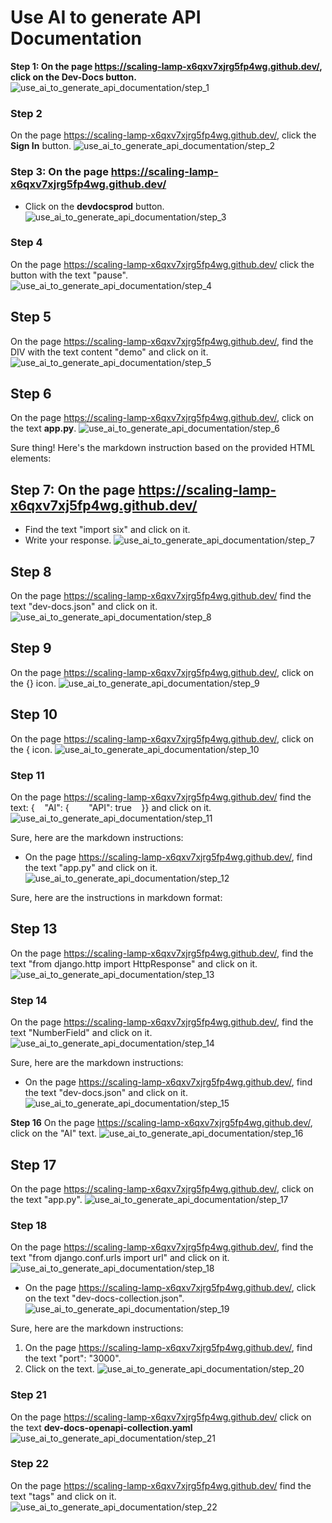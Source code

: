 
  
  # Use AI to generate API Documentation

**Step 1: On the page https://scaling-lamp-x6qxv7xjrg5fp4wg.github.dev/, click on the Dev-Docs button.**
![use_ai_to_generate_api_documentation/step_1](/img/use_ai_to_generate_api_documentation/step_1.png)

### Step 2
On the page https://scaling-lamp-x6qxv7xjrg5fp4wg.github.dev/, click the **Sign In** button.
![use_ai_to_generate_api_documentation/step_2](/img/use_ai_to_generate_api_documentation/step_2.png)

### Step 3: On the page https://scaling-lamp-x6qxv7xjrg5fp4wg.github.dev/

- Click on the **devdocsprod** button.
![use_ai_to_generate_api_documentation/step_3](/img/use_ai_to_generate_api_documentation/step_3.png)

### Step 4

On the page https://scaling-lamp-x6qxv7xjrg5fp4wg.github.dev/ click the button with the text "pause".
![use_ai_to_generate_api_documentation/step_4](/img/use_ai_to_generate_api_documentation/step_4.png)

## Step 5
On the page https://scaling-lamp-x6qxv7xjrg5fp4wg.github.dev/, find the DIV with the text content "demo" and click on it.
![use_ai_to_generate_api_documentation/step_5](/img/use_ai_to_generate_api_documentation/step_5.png)

## Step 6
On the page https://scaling-lamp-x6qxv7xjrg5fp4wg.github.dev/, click on the text **app.py**.
![use_ai_to_generate_api_documentation/step_6](/img/use_ai_to_generate_api_documentation/step_6.png)

Sure thing! Here's the markdown instruction based on the provided HTML elements:

## Step 7: On the page https://scaling-lamp-x6qxv7xj5fp4wg.github.dev/

- Find the text "import six" and click on it.
- Write your response.
![use_ai_to_generate_api_documentation/step_7](/img/use_ai_to_generate_api_documentation/step_7.png)

## Step 8
On the page https://scaling-lamp-x6qxv7xjrg5fp4wg.github.dev/ find the text "dev-docs.json" and click on it.
![use_ai_to_generate_api_documentation/step_8](/img/use_ai_to_generate_api_documentation/step_8.png)

## Step 9
On the page https://scaling-lamp-x6qxv7xjrg5fp4wg.github.dev/, click on the {} icon.
![use_ai_to_generate_api_documentation/step_9](/img/use_ai_to_generate_api_documentation/step_9.png)

## Step 10
On the page https://scaling-lamp-x6qxv7xjrg5fp4wg.github.dev/, click on the { icon.
![use_ai_to_generate_api_documentation/step_10](/img/use_ai_to_generate_api_documentation/step_10.png)

### Step 11

On the page https://scaling-lamp-x6qxv7xjrg5fp4wg.github.dev/ find the text: {    "AI": {        "API": true    }} and click on it.
![use_ai_to_generate_api_documentation/step_11](/img/use_ai_to_generate_api_documentation/step_11.png)

Sure, here are the markdown instructions:

- On the page https://scaling-lamp-x6qxv7xjrg5fp4wg.github.dev/, find the text "app.py" and click on it.
![use_ai_to_generate_api_documentation/step_12](/img/use_ai_to_generate_api_documentation/step_12.png)

Sure, here are the instructions in markdown format:

## Step 13

On the page https://scaling-lamp-x6qxv7xjrg5fp4wg.github.dev/, find the text "from django.http import HttpResponse" and click on it.
![use_ai_to_generate_api_documentation/step_13](/img/use_ai_to_generate_api_documentation/step_13.png)

### Step 14
On the page https://scaling-lamp-x6qxv7xjrg5fp4wg.github.dev/, find the text "NumberField" and click on it.
![use_ai_to_generate_api_documentation/step_14](/img/use_ai_to_generate_api_documentation/step_14.png)

Sure, here are the markdown instructions:

- On the page https://scaling-lamp-x6qxv7xjrg5fp4wg.github.dev/, find the text "dev-docs.json" and click on it.
![use_ai_to_generate_api_documentation/step_15](/img/use_ai_to_generate_api_documentation/step_15.png)

**Step 16**
On the page https://scaling-lamp-x6qxv7xjrg5fp4wg.github.dev/, click on the "AI" text.
![use_ai_to_generate_api_documentation/step_16](/img/use_ai_to_generate_api_documentation/step_16.png)

## Step 17
On the page https://scaling-lamp-x6qxv7xjrg5fp4wg.github.dev/, click on the text "app.py".
![use_ai_to_generate_api_documentation/step_17](/img/use_ai_to_generate_api_documentation/step_17.png)

### Step 18

On the page https://scaling-lamp-x6qxv7xjrg5fp4wg.github.dev/, find the text "from django.conf.urls import url" and click on it.
![use_ai_to_generate_api_documentation/step_18](/img/use_ai_to_generate_api_documentation/step_18.png)

- On the page https://scaling-lamp-x6qxv7xjrg5fp4wg.github.dev/, click on the text "dev-docs-collection.json".
![use_ai_to_generate_api_documentation/step_19](/img/use_ai_to_generate_api_documentation/step_19.png)

Sure, here are the markdown instructions:

1. On the page https://scaling-lamp-x6qxv7xjrg5fp4wg.github.dev/, find the text "port": "3000".
2. Click on the text.
![use_ai_to_generate_api_documentation/step_20](/img/use_ai_to_generate_api_documentation/step_20.png)

### Step 21
On the page https://scaling-lamp-x6qxv7xjrg5fp4wg.github.dev/ click on the text **dev-docs-openapi-collection.yaml**
![use_ai_to_generate_api_documentation/step_21](/img/use_ai_to_generate_api_documentation/step_21.png)

### Step 22
On the page https://scaling-lamp-x6qxv7xjrg5fp4wg.github.dev/ find the text "tags" and click on it.
![use_ai_to_generate_api_documentation/step_22](/img/use_ai_to_generate_api_documentation/step_22.png)
  
  